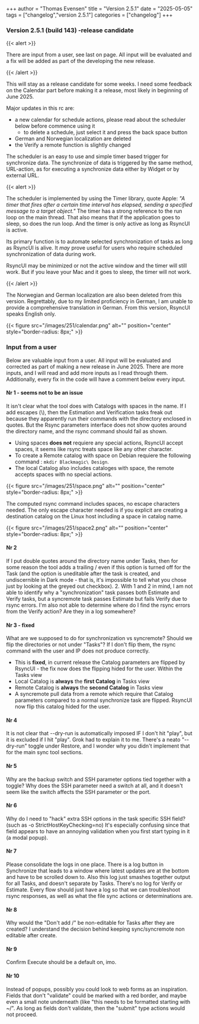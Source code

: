 +++
author = "Thomas Evensen"
title = "Version 2.5.1"
date = "2025-05-05"
tags = ["changelog","version 2.5.1"]
categories = ["changelog"]
+++

### Version 2.5.1 (build 143) -release candidate

{{< alert >}}

There are input from a user, see last on page. All input will be evaluated and a fix will be added as part of the developing the new release.

{{< /alert >}}

This will stay as a release candidate for some weeks. I need some feedback on the Calendar part before making it a release, most likely in beginning of June 2025.

Major updates in this rc are:

- a new calendar for schedule actions, please read about the scheduler below before commence using it
    - to delete a schedule, just select it and press the back space button
- German and Norwegian localization are deleted
- the Verify a remote function is slightly changed

The scheduler is an easy to use and simple timer based trigger for synchronize data. The synchronize of data is triggered by the same method, URL-action, as for executing a synchronize data either by Widget or by external URL.

{{< alert >}}

The scheduler is implemented by using the Timer library, quote Apple: *"A timer that fires after a certain time interval has elapsed, sending a specified message to a target object."*  The timer has a strong reference to the run loop on the main thread. That also means that if the application goes to sleep, so does the run loop. And the timer is only active as long as RsyncUI is active. 

Its primary function is to automate selected synchronization of tasks as long as RsyncUI is alive. It *may* prove useful for users who require scheduled  synchronization of data during work. 

RsyncUI may be minimized or not the active window and the timer will still work. But if you leave your Mac and it goes to sleep, the timer will not work.

{{< /alert >}}

The Norwegian and German localization are also been deleted from this version. Regrettably, due to my limited proficiency in German, I am unable to provide a comprehensive translation in German. From this version, RsyncUI speaks English only. 

{{< figure src="/images/251/calendar.png" alt="" position="center" style="border-radius: 8px;" >}}

### Input from a user

Below are valuable input from a user. All input will be evaluated and corrected as part of making a new release in June 2025. There are more inputs, and I will read and add more inputs as I read through them. Additionally, every fix in the code will have a comment below every input.

#### Nr 1 - seems not to be an issue

It isn't clear what the tool does with Catalogs with spaces in the name. If I add escapes (\\), then the Estimation and Verification tasks freak out because they apparently run their commands with the directory enclosed in quotes. But the Rsync parameters interface does not show quotes around the directory name, and the rsync command should fail as shown.

- Using spaces **does not** requiere any special actions, RsyncUI accept spaces, it seems like rsync treats space like any other character.
- To create a Remote catalog with space on Debian requiere the following command : `mkdir Blackmagic\ Design`.
- The local Catalog also includes cataloges with space, the remote accepts spaces with no special actions.

{{< figure src="/images/251/space.png" alt="" position="center" style="border-radius: 8px;" >}}

The computed rsync command includes spaces, no escape characters needed. The only escape character needed is if you explicit are creating a destination catalog  on the Linux host including a space in catalog name. 

{{< figure src="/images/251/space2.png" alt="" position="center" style="border-radius: 8px;" >}}

#### Nr 2

If I put double quotes around the directory name under Tasks, then for some reason the tool adds a trailing / even if this option is turned off for the Task (and the option is uneditable after the task is created, and undiscernible in Dark mode - that is, it's impossible to tell what you chose just by looking at the greyed out checkbox). 2. With 1 and 2 in mind, I am not able to identify why a "synchronization" task passes both Estimate and Verify tasks, but a syncremote task passes Estimate but fails Verify due to rsync errors. I'm also not able to determine where do I find the rsync errors from the Verify action? Are they in a log somewhere? 

#### Nr 3 - fixed
What are we supposed to do for synchronization vs syncremote? Should we flip the directories or not under "Tasks"? If I don't flip them, the rsync command with the user and IP does not produce correctly.

- This is **fixed**, in current release the Catalog parameters are flipped by RsyncUI - the fix now does the flipping hided for the user. Within the Tasks view
- Local Catalog is **always** the **first Catalog** in Tasks view
- Remote Catalog is **always** the **second Catalog** in Tasks view
- A syncremote pull data from a remote which require that Catalog parameters compared to a normal synchronize task are flipped. RsyncUI now flip this catalog hided for the user.

#### Nr 4

It is not clear that --dry-run is automatically imposed IF I don't hit "play", but it is excluded if I hit "play". Grok had to explain it to me. There's a neato "--dry-run" toggle under Restore, and I wonder why you didn't implement that for the main sync tool sections.

#### Nr 5

Why are the backup switch and SSH parameter options tied together with a toggle? Why does the SSH parameter need a switch at all, and it doesn't seem like the switch affects the SSH parameter or the port.

#### Nr 6

Why do I need to "hack" extra SSH options in the task specific SSH field? (such as -o StrictHostKeyChecking=no) It's especially confusing since that field appears to have an annoying validation when you first start typing in it (a modal popup).

#### Nr 7

Please consolidate the logs in one place. There is a log button in Synchronize that leads to a window where latest updates are at the bottom and have to be scrolled down to. Also this log just smashes together output for all Tasks, and doesn't separate by Tasks. There's no log for Verify or Estimate. Every flow should just have a log so that we can troubleshoot rsync responses, as well as what the file sync actions or determinations are.

#### Nr 8

Why would the "Don't add /" be non-editable for Tasks after they are created? I understand the decision behind keeping sync/syncremote non editable after create.

#### Nr 9

Confirm Execute should be a default on, imo.

#### Nr 10

Instead of popups, possibly you could look to web forms as an inspiration. Fields that don't "validate" could be marked with a red border, and maybe even a small note underneath (like "this needs to be formatted starting with ~/". As long as fields don't validate, then the "submit" type actions would not proceed.




